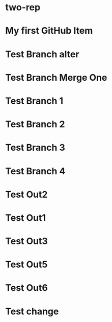 # two-rep
# My first GitHub Item
# Test Branch alter
# Test Branch Merge One
# Test Branch 1
# Test Branch 2
# Test Branch 3
# Test Branch 4
# Test Out2
# Test Out1
# Test Out3
# Test Out5
# Test Out6
# Test change
